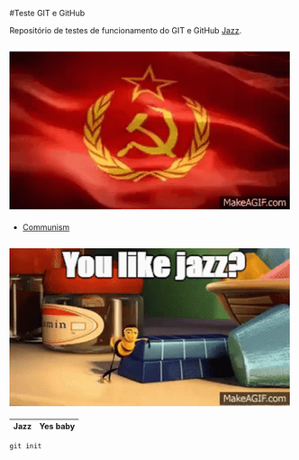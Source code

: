 #Teste GIT e GitHub

Repositório de testes de funcionamento do GIT e GitHub [Jazz](https://en.wikipedia.org/wiki/Jazz).

## ![Alt text](image.png)

- [Communism](https://en.wikipedia.org/wiki/Communism)

## ![Alt text](image-1.png)

| Jazz | Yes baby |
| ---- | ---      |

```
git init 
```

